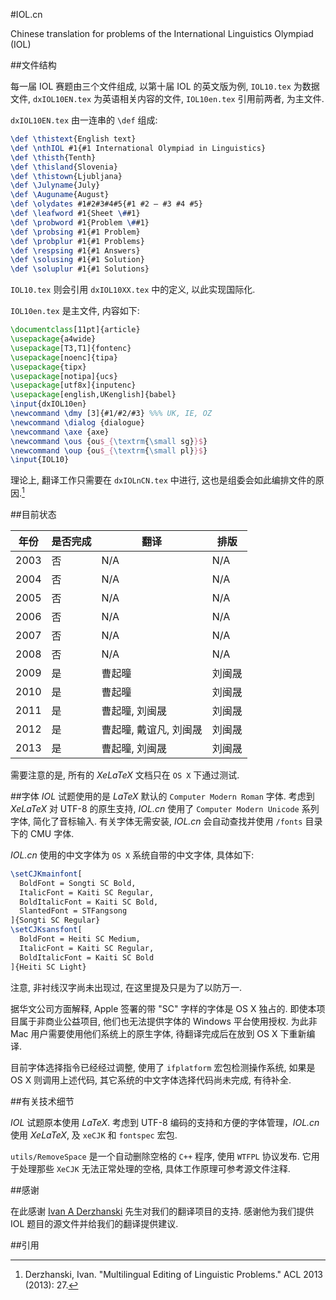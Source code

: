 #IOL.cn

Chinese translation for problems of the International Linguistics Olympiad (IOL)

##文件结构

每一届 IOL 赛题由三个文件组成, 以第十届 IOL 的英文版为例, ``IOL10.tex`` 为数据文件, ``dxIOL10EN.tex`` 为英语相关内容的文件, ``IOL10en.tex`` 引用前两者, 为主文件.

``dxIOL10EN.tex`` 由一连串的 ``\def`` 组成:

```LaTeX
\def \thistext{English text}
\def \nthIOL #1{#1 International Olympiad in Linguistics}
\def \thisth{Tenth}
\def \thisland{Slovenia}
\def \thistown{Ljubljana}
\def \Julyname{July}
\def \Auguname{August}
\def \olydates #1#2#3#4#5{#1 #2 – #3 #4 #5}
\def \leafword #1{Sheet \##1}
\def \probword #1{Problem \##1}
\def \probsing #1{#1 Problem}
\def \probplur #1{#1 Problems}
\def \respsing #1{#1 Answers}
\def \solusing #1{#1 Solution}
\def \soluplur #1{#1 Solutions}
```

``IOL10.tex`` 则会引用 ``dxIOL10XX.tex`` 中的定义, 以此实现国际化.

``IOL10en.tex`` 是主文件, 内容如下:

```LaTeX
\documentclass[11pt]{article}
\usepackage{a4wide}
\usepackage[T3,T1]{fontenc}
\usepackage[noenc]{tipa}
\usepackage{tipx}
\usepackage[notipa]{ucs}
\usepackage[utf8x]{inputenc}
\usepackage[english,UKenglish]{babel}
\input{dxIOL10en}
\newcommand \dmy [3]{#1/#2/#3} %%% UK, IE, OZ
\newcommand \dialog {dialogue}
\newcommand \axe {axe}
\newcommand \ous {ou$_{\textrm{\small sg}}$}
\newcommand \oup {ou$_{\textrm{\small pl}}$}
\input{IOL10}
```

理论上, 翻译工作只需要在 ``dxIOLnCN.tex`` 中进行, 这也是组委会如此编排文件的原因.[^1]

##目前状态

年份 | 是否完成 | 翻译 | 排版
--- | --- | --- | ---
2003 | 否 | N/A | N/A
2004 | 否 | N/A | N/A
2005 | 否 | N/A | N/A
2006 | 否 | N/A | N/A
2007 | 否 | N/A | N/A
2008 | 否 | N/A | N/A
2009 | 是 | 曹起曈 | 刘闽晟
2010 | 是 | 曹起曈 | 刘闽晟
2011 | 是 | 曹起曈, 刘闽晟 | 刘闽晟
2012 | 是 | 曹起曈, 戴谊凡, 刘闽晟 | 刘闽晟
2013 | 是 | 曹起曈, 刘闽晟 | 刘闽晟

需要注意的是, 所有的 *XeLaTeX* 文档只在 ``OS X`` 下通过测试.

##字体
*IOL* 试题使用的是 *LaTeX* 默认的 ``Computer Modern Roman`` 字体. 考虑到 *XeLaTeX* 对 UTF-8 的原生支持, *IOL.cn* 使用了 ``Computer Modern Unicode`` 系列字体, 简化了音标输入. 有关字体无需安装, *IOL.cn* 会自动查找并使用 ``/fonts`` 目录下的 CMU 字体.

*IOL.cn* 使用的中文字体为 ``OS X`` 系统自带的中文字体, 具体如下:

``` LaTeX
\setCJKmainfont[
  BoldFont = Songti SC Bold,
  ItalicFont = Kaiti SC Regular,
  BoldItalicFont = Kaiti SC Bold,
  SlantedFont = STFangsong
]{Songti SC Regular}
\setCJKsansfont[
  BoldFont = Heiti SC Medium,
  ItalicFont = Kaiti SC Regular,
  BoldItalicFont = Kaiti SC Bold
]{Heiti SC Light}
```
注意, 非衬线汉字尚未出现过, 在这里提及只是为了以防万一.

据华文公司方面解释, Apple 签署的带 "SC" 字样的字体是 OS X 独占的. 即使本项目属于非商业公益项目, 他们也无法提供字体的 Windows 平台使用授权. 为此非 Mac 用户需要使用他们系统上的原生字体, 待翻译完成后在放到 OS X 下重新编译.

目前字体选择指令已经经过调整, 使用了 ``ifplatform`` 宏包检测操作系统, 如果是 OS X 则调用上述代码, 其它系统的中文字体选择代码尚未完成, 有待补全.

##有关技术细节

*IOL* 试题原本使用 *LaTeX*. 考虑到 UTF-8 编码的支持和方便的字体管理，*IOL.cn* 使用 *XeLaTeX*, 及 ``xeCJK`` 和 ``fontspec`` 宏包.

``utils/RemoveSpace`` 是一个自动删除空格的 ``C++`` 程序, 使用 ``WTFPL`` 协议发布. 它用于处理那些 ``XeCJK`` 无法正常处理的空格, 具体工作原理可参考源文件注释.

##感谢

在此感谢 [Ivan A Derzhanski](http://www.math.bas.bg/~iad/) 先生对我们的翻译项目的支持. 感谢他为我们提供 IOL 题目的源文件并给我们的翻译提供建议.

##引用

[^1]:Derzhanski, Ivan. "Multilingual Editing of Linguistic Problems." ACL 2013 (2013): 27.